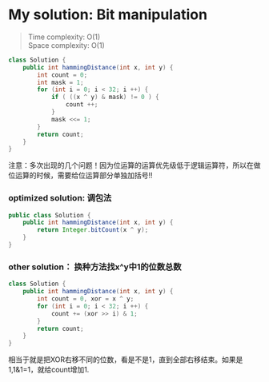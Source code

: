 # My solution: Bit manipulation
> Time complexity: O(1)<br> Space complexity: O(1)
```Java
class Solution {
    public int hammingDistance(int x, int y) {
        int count = 0;
        int mask = 1;
        for (int i = 0; i < 32; i ++) {
            if ( ((x ^ y) & mask) != 0 ) {
                count ++;
            }
            mask <<= 1;
        }
        return count;
    }
}
```
注意：多次出现的几个问题！因为位运算的运算优先级低于逻辑运算符，所以在做位运算的时候，需要给位运算部分单独加括号!!
### optimized solution: 调包法
```Java
public class Solution {
    public int hammingDistance(int x, int y) {
        return Integer.bitCount(x ^ y);
    }
}
```
### other solution： 换种方法找x^y中1的位数总数
```Java
class Solution {
    public int hammingDistance(int x, int y) {
        int count = 0, xor = x ^ y;
        for (int i = 0; i < 32; i ++) {
            count += (xor >> i) & 1;
        }
        return count;
    }
}
```
相当于就是把XOR右移不同的位数，看是不是1，直到全部右移结束。如果是1,1&1=1，就给count增加1.
